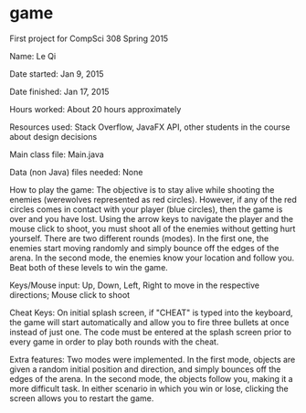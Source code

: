 game
====

First project for CompSci 308 Spring 2015

Name: Le Qi

Date started: Jan 9, 2015

Date finished: Jan 17, 2015

Hours worked: About 20 hours approximately

Resources used: Stack Overflow, JavaFX API, other students in the course about design decisions

Main class file: Main.java

Data (non Java) files needed: None

How to play the game: The objective is to stay alive while shooting the enemies (werewolves represented as red circles). However, if any of the red circles comes in contact with your player (blue circles), then the game is over and you have lost. Using the arrow keys to navigate the player and the mouse click to shoot, you must shoot all of the enemies without getting hurt yourself. There are two different rounds (modes). In the first one, the enemies start moving randomly and simply bounce off the edges of the arena. In the second mode, the enemies know your location and follow you. Beat both of these levels to win the game.

Keys/Mouse input: Up, Down, Left, Right to move in the respective directions; Mouse click to shoot

Cheat Keys: On initial splash screen, if "CHEAT" is typed into the keyboard, the game will start automatically and allow you to fire three bullets at once instead of just one. The code must be entered at the splash screen prior to every game in order to play both rounds with the cheat.

Extra features: Two modes were implemented. In the first mode, objects are given a random initial position and direction, and simply bounces off the edges of the arena. In the second mode, the objects follow you, making it a more difficult task. In either scenario in which you win or lose, clicking the screen allows you to restart the game.